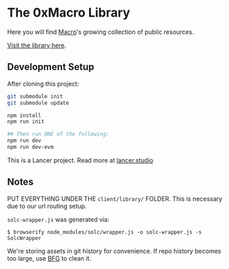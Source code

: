 # The 0xMacro Library

Here you will find [Macro](https://0xMacro.com)'s growing collection of public resources.

[Visit the library here](https://0xMacro.com/library/).

## Development Setup

After cloning this project:

```bash
git submodule init
git submodule update

npm install
npm run init

## Then run ONE of the following:
npm run dev
npm run dev-evm
```

This is a Lancer project. Read more at [lancer.studio](https://lancer.studio)

## Notes

PUT EVERYTHING UNDER THE `client/library/` FOLDER. This is necessary due to our url routing setup.

`solc-wrapper.js` was generated via:

    $ browserify node_modules/solc/wrapper.js -o solc-wrapper.js -s SolcWrapper

We're storing assets in git history for convenience. If repo history becomes too large, use [BFG](https://rtyley.github.io/bfg-repo-cleaner/) to clean it.
